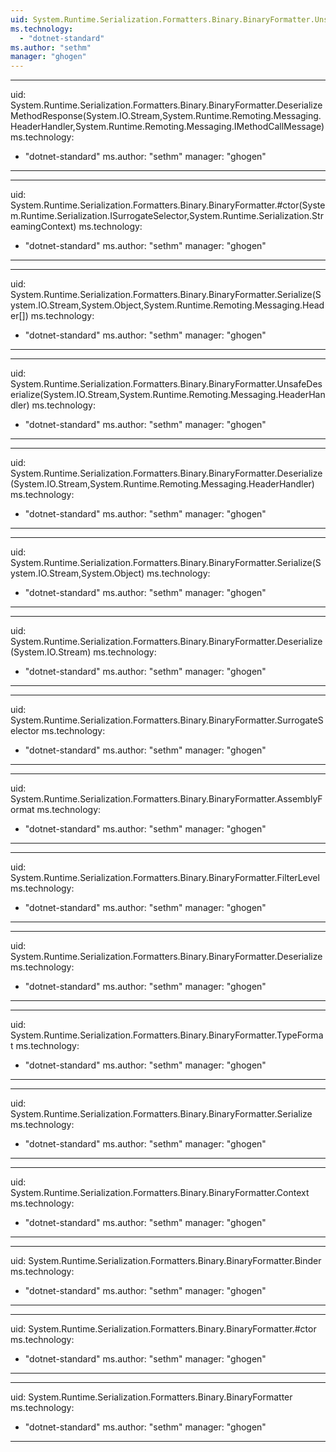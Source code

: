 ```yaml
---
uid: System.Runtime.Serialization.Formatters.Binary.BinaryFormatter.UnsafeDeserializeMethodResponse(System.IO.Stream,System.Runtime.Remoting.Messaging.HeaderHandler,System.Runtime.Remoting.Messaging.IMethodCallMessage)
ms.technology: 
  - "dotnet-standard"
ms.author: "sethm"
manager: "ghogen"
---
```


---
uid: System.Runtime.Serialization.Formatters.Binary.BinaryFormatter.DeserializeMethodResponse(System.IO.Stream,System.Runtime.Remoting.Messaging.HeaderHandler,System.Runtime.Remoting.Messaging.IMethodCallMessage)
ms.technology: 
  - "dotnet-standard"
ms.author: "sethm"
manager: "ghogen"
---

---
uid: System.Runtime.Serialization.Formatters.Binary.BinaryFormatter.#ctor(System.Runtime.Serialization.ISurrogateSelector,System.Runtime.Serialization.StreamingContext)
ms.technology: 
  - "dotnet-standard"
ms.author: "sethm"
manager: "ghogen"
---

---
uid: System.Runtime.Serialization.Formatters.Binary.BinaryFormatter.Serialize(System.IO.Stream,System.Object,System.Runtime.Remoting.Messaging.Header[])
ms.technology: 
  - "dotnet-standard"
ms.author: "sethm"
manager: "ghogen"
---

---
uid: System.Runtime.Serialization.Formatters.Binary.BinaryFormatter.UnsafeDeserialize(System.IO.Stream,System.Runtime.Remoting.Messaging.HeaderHandler)
ms.technology: 
  - "dotnet-standard"
ms.author: "sethm"
manager: "ghogen"
---

---
uid: System.Runtime.Serialization.Formatters.Binary.BinaryFormatter.Deserialize(System.IO.Stream,System.Runtime.Remoting.Messaging.HeaderHandler)
ms.technology: 
  - "dotnet-standard"
ms.author: "sethm"
manager: "ghogen"
---

---
uid: System.Runtime.Serialization.Formatters.Binary.BinaryFormatter.Serialize(System.IO.Stream,System.Object)
ms.technology: 
  - "dotnet-standard"
ms.author: "sethm"
manager: "ghogen"
---

---
uid: System.Runtime.Serialization.Formatters.Binary.BinaryFormatter.Deserialize(System.IO.Stream)
ms.technology: 
  - "dotnet-standard"
ms.author: "sethm"
manager: "ghogen"
---

---
uid: System.Runtime.Serialization.Formatters.Binary.BinaryFormatter.SurrogateSelector
ms.technology: 
  - "dotnet-standard"
ms.author: "sethm"
manager: "ghogen"
---

---
uid: System.Runtime.Serialization.Formatters.Binary.BinaryFormatter.AssemblyFormat
ms.technology: 
  - "dotnet-standard"
ms.author: "sethm"
manager: "ghogen"
---

---
uid: System.Runtime.Serialization.Formatters.Binary.BinaryFormatter.FilterLevel
ms.technology: 
  - "dotnet-standard"
ms.author: "sethm"
manager: "ghogen"
---

---
uid: System.Runtime.Serialization.Formatters.Binary.BinaryFormatter.Deserialize
ms.technology: 
  - "dotnet-standard"
ms.author: "sethm"
manager: "ghogen"
---

---
uid: System.Runtime.Serialization.Formatters.Binary.BinaryFormatter.TypeFormat
ms.technology: 
  - "dotnet-standard"
ms.author: "sethm"
manager: "ghogen"
---

---
uid: System.Runtime.Serialization.Formatters.Binary.BinaryFormatter.Serialize
ms.technology: 
  - "dotnet-standard"
ms.author: "sethm"
manager: "ghogen"
---

---
uid: System.Runtime.Serialization.Formatters.Binary.BinaryFormatter.Context
ms.technology: 
  - "dotnet-standard"
ms.author: "sethm"
manager: "ghogen"
---

---
uid: System.Runtime.Serialization.Formatters.Binary.BinaryFormatter.Binder
ms.technology: 
  - "dotnet-standard"
ms.author: "sethm"
manager: "ghogen"
---

---
uid: System.Runtime.Serialization.Formatters.Binary.BinaryFormatter.#ctor
ms.technology: 
  - "dotnet-standard"
ms.author: "sethm"
manager: "ghogen"
---

---
uid: System.Runtime.Serialization.Formatters.Binary.BinaryFormatter
ms.technology: 
  - "dotnet-standard"
ms.author: "sethm"
manager: "ghogen"
---
